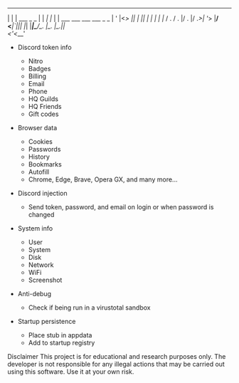 



 _ _            _    _    _                            
| | | ___  _ _ | | _| |_ | |   ___  ___  ___  ___  _ _ 
| ' |<_> || | || |  | |  | |_ / . \/ . |/ . |/ ._>| '_>
|__/ <___|`___||_|  |_|  |___|\___/\_. |\_. |\___.|_|  
                                   <___'<___'          





-   Discord token info
    -   Nitro
    -   Badges
    -   Billing
    -   Email
    -   Phone
    -   HQ Guilds
    -   HQ Friends
    -   Gift codes
-   Browser data
    -   Cookies
    -   Passwords
    -   History
    -   Bookmarks
    -   Autofill
    -   Chrome, Edge, Brave, Opera GX, and many more...
-   Discord injection
    -   Send token, password, and email on login or when password is changed
-   System info
    -   User
    -   System
    -   Disk
    -   Network
    -   WiFi
    -   Screenshot
-   Anti-debug

    -   Check if being run in a virustotal sandbox

-   Startup persistence
    -   Place stub in appdata
    -   Add to startup registry


Disclaimer
This project is for educational and research purposes only. The developer is not responsible for any illegal actions that may be carried out using this software. Use it at your own risk.




